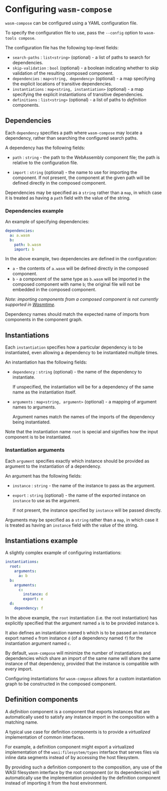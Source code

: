 # Configuring `wasm-compose`

`wasm-compose` can be configured using a YAML configuration file.

To specify the configuration file to use, pass the `--config` option to
`wasm-tools compose`.

The configuration file has the following top-level fields:

- `search-paths` : `list<string>` (optional) - a list of paths to search for
  dependencies.
- `skip-validation` : `bool` (optional) - a boolean indicating whether to skip
  validation of the resulting composed component.
- `dependencies` : `map<string, dependency>` (optional) - a map specifying the
  explicit locations of transitive dependencies.
- `instantiations` : `map<string, instantiation>` (optional) - a map specifying
  the explicit instantiations of transitive dependencies.
- `definitions` : `list<string>` (optional) - a list of paths to _definition_
  components.

## Dependencies

Each `dependency` specifies a path where `wasm-compose` may locate a
dependency, rather than searching the configured search paths.

A dependency has the following fields:

- `path` : `string` - the path to the WebAssembly component file; the path is
  relative to the configuration file.

- `import` : `string` (optional) - the name to use for importing the component.
  If not present, the component at the given path will be defined directly in
  the composed component.

Dependencies may be specified as a `string` rather than a `map`, in which case
it is treated as having a `path` field with the value of the string.

### Dependencies example

An example of specifying dependencies:

```yaml
dependencies:
  a: a.wasm
  b:
    path: b.wasm
    import: b
```

In the above example, two dependencies are defined in the configuration:

- `a` - the contents of `a.wasm` will be defined directly in the composed
  component.
- `b` - a component of the same type as `b.wasm` will be imported in the
  composed component with name `b`; the original file will not be embedded in the
  composed component.

_Note: importing components from a composed component is not currently
supported in [Wasmtime](https://github.com/bytecodealliance/wasmtime)._

Dependency names should match the expected name of imports from components in
the component graph.

## Instantiations

Each `instantiation` specifies how a particular dependency is to be
instantiated, even allowing a dependency to be instantiated multiple times.

An instantiation has the following fields:

- `dependency` : `string` (optional) - the name of the dependency to
  instantiate.

  If unspecified, the instantiation will be for a dependency of the same name
  as the instantiation itself.

- `arguments` : `map<string, argument>` (optional) - a mapping of argument
  names to arguments.

  Argument names match the names of the imports of the dependency being
  instantiated.

Note that the instantiation name `root` is special and signifies how the input
component is to be instantiated.

### Instantiation arguments

Each `argument` specifies exactly which instance should be provided as argument
to the instantiation of a dependency.

An argument has the following fields:

- `instance` : `string` - the name of the instance to pass as the argument.

- `export` : `string` (optional) - the name of the exported instance on
  `instance` to use as the argument.

  If not present, the instance specified by `instance` will be passed directly.

Arguments may be specified as a `string` rather than a `map`, in which case
it is treated as having an `instance` field with the value of the string.

## Instantiations example

A slightly complex example of configuring instantiations:

```yaml
instantiations:
  root:
    arguments:
      a: b
  b:
    arguments:
      c:
        instance: d
        export: e
  d:
    dependency: f
```

In the above example, the `root` instantiation (i.e. the root instantiation)
has explicitly specified that the argument named `a` is to be provided instance
`b`.

It also defines an instantiation named `b` which is to be passed an instance
export named `e` from instance `d` (of a dependency named `f`) for the
instantiation argument named `c`.

By default, `wasm-compose` will minimize the number of instantiations and
dependencies which share an import of the same name will share the same
instance of that dependency, provided that the instance is compatible with
every import.

Configuring instantiations for `wasm-compose` allows for a custom instantiation
graph to be constructed in the composed component.

## Definition components

A _definition_ component is a component that exports instances that are
automatically used to satisfy any instance import in the composition with a
matching name.

A typical use case for definition components is to provide a _virtualized_
implementation of common interfaces.

For example, a definition component might export a virtualized implementation
of the `wasi:filesystem/types` interface that serves files via inline data
segments instead of by accessing the host filesystem.

By providing such a definition component to the composition, any use of the
WASI filesystem interface by the root component (or its dependencies) will
automatically use the implementation provided by the definition component
instead of importing it from the host environment.
